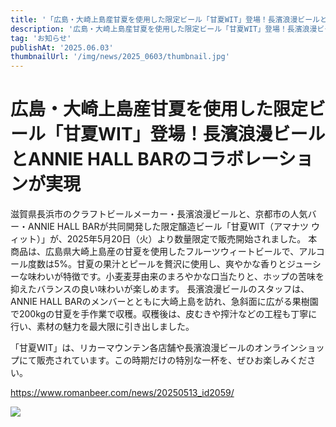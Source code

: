 ```yaml
---
title: '「広島・大崎上島産甘夏を使用した限定ビール「甘夏WIT」登場！長濱浪漫ビールとANNIE HALL BARのコラボレーションが実現'
description: '広島・大崎上島産甘夏を使用した限定ビール「甘夏WIT」登場！長濱浪漫ビールとANNIE HALL BARのコラボレーションが実現'
tag: 'お知らせ'
publishAt: '2025.06.03'
thumbnailUrl: '/img/news/2025_0603/thumbnail.jpg'
---
```


# 広島・大崎上島産甘夏を使用した限定ビール「甘夏WIT」登場！長濱浪漫ビールとANNIE HALL BARのコラボレーションが実現

滋賀県長浜市のクラフトビールメーカー・長濱浪漫ビールと、京都市の人気バー・ANNIE HALL BARが共同開発した限定醸造ビール「甘夏WIT（アマナツ ウィット）」が、2025年5月20日（火）より数量限定で販売開始されました。
本商品は、広島県大崎上島産の甘夏を使用したフルーツウィートビールで、アルコール度数は5%。甘夏の果汁とピールを贅沢に使用し、爽やかな香りとジューシーな味わいが特徴です。小麦麦芽由来のまろやかな口当たりと、ホップの苦味を抑えたバランスの良い味わいが楽しめます。
長濱浪漫ビールのスタッフは、ANNIE HALL BARのメンバーとともに大崎上島を訪れ、急斜面に広がる果樹園で200kgの甘夏を手作業で収穫。収穫後は、皮むきや搾汁などの工程も丁寧に行い、素材の魅力を最大限に引き出しました。

「甘夏WIT」は、リカーマウンテン各店舗や長濱浪漫ビールのオンラインショップにて販売されています。この時期だけの特別な一杯を、ぜひお楽しみください。

https://www.romanbeer.com/news/20250513_id2059/

![](/img/news/2025_0603/content.jpg)
